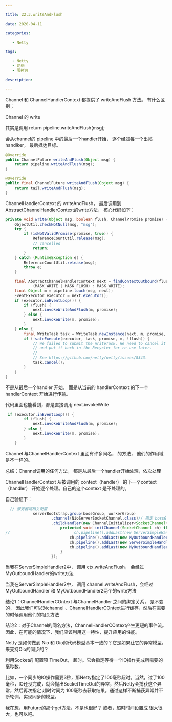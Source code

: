 ```yaml
---

title: 22.3.writeAndFlush

date: 2020-04-11

categories:

   - Netty

tags:

   - Netty
   - 网络
   - 零拷贝

description: ​

---
```


Channel 和  ChannelHandlerContext 都提供了 writeAndFlush 方法。 有什么区别；



Channel 的  write

其实是调用  return pipeline.writeAndFlush(msg);

会从channel的  pipeline 中的最后一个handler开始， 逐个经过每一个出站handlker， 最后抵达目标。

```java
@Override
public ChannelFuture writeAndFlush(Object msg) {
    return pipeline.writeAndFlush(msg);
}
```

```java
@Override
public final ChannelFuture writeAndFlush(Object msg) {
    return tail.writeAndFlush(msg);
}
```





ChannelHandlerContext 的 writeAndFlush， 最后调用到AbstractChannelHandlerContext的write方法， 核心代码如下：



```java
private void write(Object msg, boolean flush, ChannelPromise promise) {
    ObjectUtil.checkNotNull(msg, "msg");
    try {
        if (isNotValidPromise(promise, true)) {
            ReferenceCountUtil.release(msg);
            // cancelled
            return;
        }
    } catch (RuntimeException e) {
        ReferenceCountUtil.release(msg);
        throw e;
    }

    final AbstractChannelHandlerContext next = findContextOutbound(flush ?
            (MASK_WRITE | MASK_FLUSH) : MASK_WRITE);
    final Object m = pipeline.touch(msg, next);
    EventExecutor executor = next.executor();
    if (executor.inEventLoop()) {
        if (flush) {
            next.invokeWriteAndFlush(m, promise);
        } else {
            next.invokeWrite(m, promise);
        }
    } else {
        final WriteTask task = WriteTask.newInstance(next, m, promise, flush);
        if (!safeExecute(executor, task, promise, m, !flush)) {
            // We failed to submit the WriteTask. We need to cancel it so we decrement the pending bytes
            // and put it back in the Recycler for re-use later.
            //
            // See https://github.com/netty/netty/issues/8343.
            task.cancel();
        }
    }
}
```

不是从最后一个handler 开始， 而是从当前的 handlerContext 的下一个handlerContext 开始进行传输。

代码里面也能看到，都是直接调用 next.invokeWrite

```java
 if (executor.inEventLoop()) {
        if (flush) {
            next.invokeWriteAndFlush(m, promise);
        } else {
            next.invokeWrite(m, promise);
        }
    } 
```





Channel 与ChannelHandlerContext 里面有许多同名， 的方法， 他们的作用域是不一样的。

总结：Channel调用的任何方法， 都是从最后一个handler开始处理，依次处理

ChannelHandlerContext 从被调用的 context（handler） 的下一个context（handler） 开始逐个处理。自己的这个context 是不处理的。





自己验证下：

```java
  // 服务器端相关配置
            serverBootstrap.group(bossGroup, workerGroup)
                    .channel(NioServerSocketChannel.class)// 指定 bossGroup 使用 NioServerSocketChannel 来处理连接请求
                    .childHandler(new ChannelInitializer<SocketChannel>() {
                        protected void initChannel(SocketChannel ch) throws Exception {
//                            ch.pipeline().addLast(new ServerSimpleHandler());
                            ch.pipeline().addLast(new MyOutboundHandler()); // 出站
                            ch.pipeline().addLast(new ServerSimpleHandler2()); // 入站
                            ch.pipeline().addLast(new MyOutboundHandler2()); // 2 是出站的最后
                        }
                    });
```



当我在ServerSimpleHandler2中， 调用 ctx.writeAndFlush， 会经过MyOutboundHandler的write方法

当我在ServerSimpleHandler2中， 调用 channel.writeAndFlush，会经过 MyOutboundHandler 和 MyOutboundHandler2两个的write方法





结论1：ChannelHandlerCOntext 与ChannelHandler 之间的绑定关系， 是不变的， 因此我们可以对channel 、ChannelHandlerCOntext进行缓存，然后在需要的时候调用他们的相关方法

结论2：对于Channel的同名方法，ChannelHandlerCOntext产生更短的事件流。因此，在可能的情况下，我们应该利用这一特性，提升应用的性能。





Netty 是如何做到  Nio  和 Oio的代码模型基本一致的？它是如果让它的异常模型， 来支持Oio的同步的？

利用Socket的 配置项  TimeOut， 超时。它会指定等待一个IO操作完成所需要的毫秒数。

比如，一个同步的IO操作需要3秒，那Netty指定了100毫秒超时。当然，过了100毫秒，IO还没完成，就会抛出SocketTimeOut的异常，然后Netty会捕获这个异常，然后再次指定 超时时间为 100毫秒去获取结果。通过这样不断捕获异常并不断轮训，实现同步的模型。

我在想，用Future的那个get方法，不是也很好？ 或者，超时时间设置成 很大很大，也可以吧。







